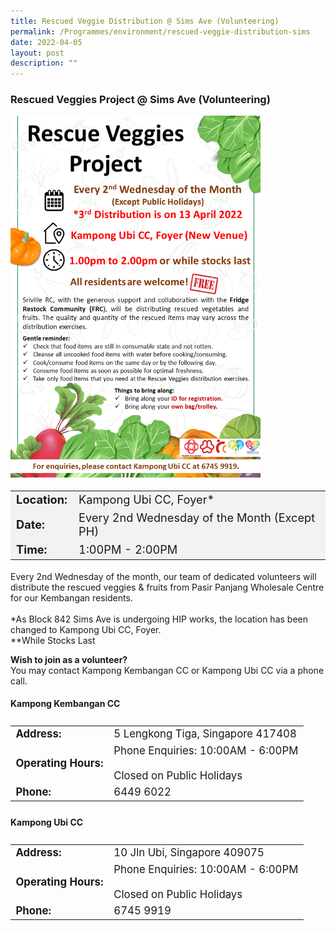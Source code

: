 ```yaml
---
title: Rescued Veggie Distribution @ Sims Ave (Volunteering)
permalink: /Programmes/environment/rescued-veggie-distribution-sims
date: 2022-04-05
layout: post
description: ""
---
```

### Rescued Veggies Project @ Sims Ave (Volunteering) ### 

<img style="height:auto; width:400px;" src="/images/Programmes (May 2022)/rescued_veggies_distribution_simsavenue.png">

<table  style="font-size:130%; background-color:#f2f2f2">
<tbody>
<tr>
 <td><b>Location:</b></td><td>Kampong Ubi CC, Foyer*</td>
</tr>
<tr>
 <td><b>Date:</b> </td><td>Every 2nd Wednesday of the Month (Except PH)</td>
</tr>
<tr>
	<td> <b>Time:</b> </td><td> 1:00PM - 2:00PM</td>
</tr>
</tbody>
</table>

Every 2nd Wednesday of the month, our team of dedicated volunteers will distribute the rescued veggies & fruits from Pasir Panjang Wholesale Centre for our Kembangan residents.<br><br>
*As Block 842 Sims Ave is undergoing HIP works, the location has been changed to Kampong Ubi CC, Foyer.<br>
**While Stocks Last


<b>Wish to join as a volunteer?</b><br>
You may contact Kampong Kembangan CC or Kampong Ubi CC via a phone call.
#### Kampong Kembangan CC ####
<table  style="display:flex; flex-grow:1; margin: 0px 0px 25px 0px; font-size:120%;">
<tbody>
<tr>
 <td><b>Address:</b></td><td>5 Lengkong Tiga, Singapore 417408</td>
</tr>
<tr>
	<td><b>Operating Hours:</b> </td>
	<td>Phone Enquiries: 10:00AM - 6:00PM<br><br>Closed on Public Holidays</td>
</tr>
<tr>
	<td> <b>Phone:</b> </td><td>6449 6022</td>
</tr>
</tbody>
</table>

#### Kampong Ubi CC ####
<table  style="display:flex; font-size:120%; padding-bottom:25px">
<tbody>
<tr>
 <td><b>Address:</b></td><td>10 Jln Ubi, Singapore 409075</td>
</tr>
<tr>
 <td><b>Operating Hours:</b> </td>
	<td>Phone Enquiries: 10:00AM - 6:00PM<br><br>Closed on Public Holidays</td>
</tr>
<tr>
	<td> <b>Phone:</b> </td><td>6745 9919</td>
</tr>
</tbody>
</table>
